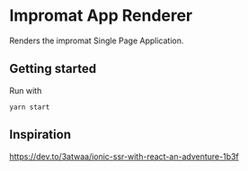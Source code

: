 # Impromat App Renderer

Renders the impromat Single Page Application.

## Getting started

Run with

```
yarn start
```

## Inspiration

https://dev.to/3atwaa/ionic-ssr-with-react-an-adventure-1b3f
